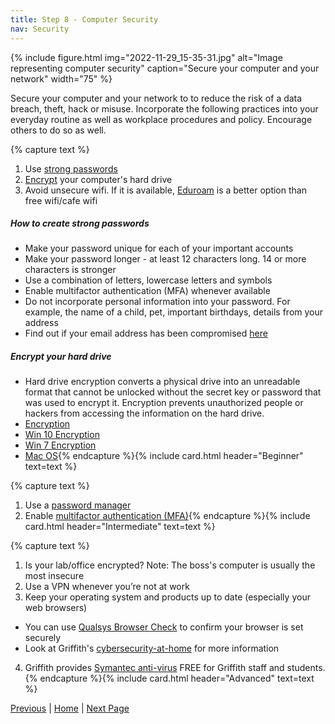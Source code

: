 ```yaml
---
title: Step 8 - Computer Security
nav: Security
---
```


{% include figure.html img="2022-11-29_15-35-31.jpg" alt="Image representing computer security" caption="Secure your computer and your network" width="75" %}

Secure your computer and your network to to reduce the risk of a data breach, theft, hack or misuse. Incorporate the following practices into your everyday routine as well as workplace procedures and policy. Encourage others to do so as well. 

{% capture text %}
1. Use [strong passwords](https://www.griffith.edu.au/passwords)
2. [Encrypt](https://www.griffith.edu.au/about-griffith/cybersecurity/data-protection) your computer's hard drive
3. Avoid unsecure wifi. If it is available, [Eduroam](https://www.griffith.edu.au/internet-access/wifi/eduroam) is a better option than free wifi/cafe wifi

##### How to create strong passwords
 * Make your password unique for each of your important accounts
 * Make your password longer - at least 12 characters long. 14 or more characters is stronger
 * Use a combination of letters, lowercase letters and symbols
 * Enable multifactor authentication (MFA) whenever available
 * Do not incorporate personal information into your password. For example, the name of a child, pet, important birthdays, details from your address
 * Find out if your email address has been compromised [here](https://haveibeenpwned.com/)

##### Encrypt your hard drive
* Hard drive encryption converts a physical drive into an unreadable format that cannot be unlocked without the secret key or password that was used to encrypt it. Encryption prevents unauthorized people or hackers from accessing the information on the hard drive.
* [Encryption](https://www.griffith.edu.au/about-griffith/cybersecurity/data-protection)
* [Win 10 Encryption](https://www.windowscentral.com/how-use-bitlocker-encryption-windows-10)
* [Win 7 Encryption](https://www.microsoft.com/en-au/download/details.aspx?id=4794) 
* [Mac OS](https://support.apple.com/en-au/HT204837){% endcapture %}{% include card.html header="Beginner" text=text %}

{% capture text %}
1. Use a [password manager](https://www.griffith.edu.au/passwords/lastpass)
2. Enable [multifactor authentication (MFA)](https://support.microsoft.com/en-us/topic/what-is-multifactor-authentication-e5e39437-121c-be60-d123-eda06bddf661){% endcapture %}{% include card.html header="Intermediate" text=text %}

{% capture text %}
1. Is your lab/office encrypted?  Note: The boss's computer is usually the most insecure <i class="bi bi-emoji-smile-fill"></i>
2. Use a VPN whenever you’re not at work
3. Keep your operating system and products up to date (especially your web browsers)
* You can use [Qualsys Browser Check](https://browsercheck.qualys.com/) to confirm your browser is set securely
* Look at Griffith's [cybersecurity-at-home](https://www.griffith.edu.au/about-griffith/cybersecurity/cybersecurity-at-home) for more information

4. Griffith provides [Symantec anti-virus](https://intranet.secure.griffith.edu.au/computing/software/self-help-and-support/software-download-service4) FREE for Griffith staff and students.{% endcapture %}{% include card.html header="Advanced" text=text %}
 

[Previous](https://guereslib.github.io/Reproducible-Research-Things/Step6CloudBackup)  |  [Home](https://guereslib.github.io/Reproducible-Research-Things/) | [Next Page](https://guereslib.github.io/Reproducible-Research-Things/Step8SepId)
